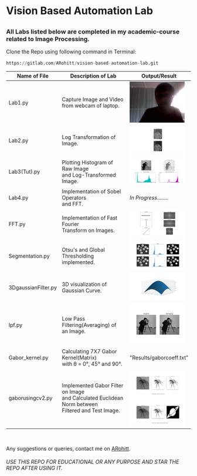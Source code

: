 # Vision Based Automation Lab
## 
### All Labs listed below are completed in my academic-course related to **Image Processing**.

Clone the Repo using following command in Terminal:
```py
https://gitlab.com/ARohitt/vision-based-automation-lab.git
```

| Name of File  | Description of Lab | Output/Result     |
|--------|----------|--------|
| Lab1.py| Capture Image and Video <br /> from webcam of laptop.|<img src = "Results/CameraImage.png" width="150"/>|
|Lab2.py | Log Transformation of Image.|<img src = "Results/Log_transformation.png" width = "150"/>|
|Lab3(Tut).py| Plotting Histogram of Raw Image<br/> and Log-Transformed Image.|<img src = "Results/Figure_1.png" width="150"/>|
|Lab4.py| Implementation of Sobel Operators <br/>and FFT.| *In Progress*........|
|FFT.py| Implementation of Fast Fourier <br/>Transform on Images.|<img src = "Results/Fourier_Transform.png" width = "150">|
|Segmentation.py| Otsu's and Global Thresholding<br> implemented.|<img src = "Results/OtsuThresh.png" width = "150">|
|3DgaussianFilter.py| 3D visualization of Gaussian Curve.|<img src = "Results/3dgaussian.png" width = "150">|
|lpf.py| Low Pass Filtering(Averaging) of<br> an Image.| <img src = "Results/lpf.png" width = "150">|
|Gabor_kernel.py | Calculating 7X7 Gabor Kernel(Matrix)<br> with θ = 0°, 45° and 90°.|"Results/gaborcoeff.txt"|
|gaborusingcv2.py| Implemented Gabor Filter on Image<br> and Calculated Euclidean Norm between<br> Filtered and Test Image.|<img src = "Results/gabo_classify2.png" width= "150"> <br><img src = "Results/gabor_classify.png" width = "150">|

<br>



Any suggestions or queries, contact me on [ARohitt](mail:rohit.asegaonkar18@vit.edu, "rohit.asegaonkar18@vit.edu").
###### USE THIS REPO FOR EDUCATIONAL OR ANY PURPOSE AND STAR THE REPO AFTER USING IT.